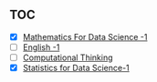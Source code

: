## TOC
+ [x] [Mathematics For Data Science -1](math-1/)
+ [ ]  [English -1](english-1/)
+ [ ]  [Computational Thinking](computational-thinking/)
+ [x] [Statistics for Data Science-1](stats-1/)
